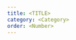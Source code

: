 ```yaml
---
title: <TITLE>
category: <Category>
order: <Number>
---
```


> **<Title>** 

{% highlight bash %}

 
{% endhighlight %}


> **<Title>** 

{% highlight bash %}

 
{% endhighlight %}


> **<Title>** 

{% highlight bash %}

 
{% endhighlight %}


> **<Title>** 

{% highlight bash %}

 
{% endhighlight %}


> **<Title>** 

{% highlight bash %}

 
{% endhighlight %}


> **<Title>** 

{% highlight bash %}

 
{% endhighlight %}


> **<Title>** 

{% highlight bash %}

 
{% endhighlight %}


> **<Title>** 

{% highlight bash %}

 
{% endhighlight %}
